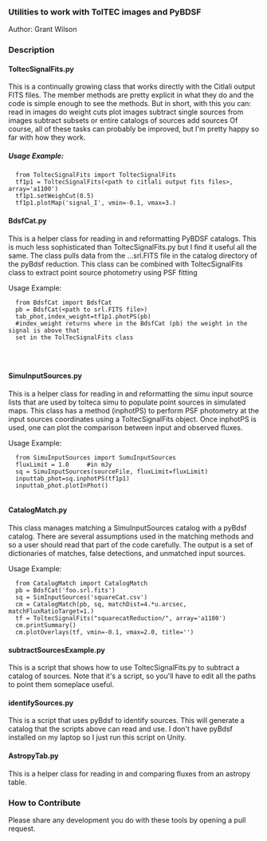 ### Utilities to work with TolTEC images and PyBDSF

Author: Grant Wilson

### Description

#### ToltecSignalFits.py

This is a continually growing class that works directly with the Citlali output
FITS files.  The member methods are pretty explicit in what they do and the
code is simple enough to see the methods.  But in short, with this you can:
read in images do weight cuts plot images subtract single sources from images
subtract subsets or entire catalogs of sources add sources Of course, all of
these tasks can probably be improved, but I'm pretty happy so far with how they
work.

##### Usage Example: 
```
  from ToltecSignalFits import ToltecSignalFits
  tf1p1 = ToltecSignalFits(<path to citlali output fits files>, array='a1100')
  tf1p1.setWeighCut(0.5)
  tf1p1.plotMap('signal_I', vmin=-0.1, vmax=3.)
```
  
#### BdsfCat.py

This is a helper class for reading in and reformatting PyBDSF catalogs.  This
is much less sophisticated than ToltecSignalFits.py but I find it useful all
the same.  The class pulls data from the ...srl.FITS file in the catalog directory
of the pyBdsf reduction. This class can be combined with ToltecSignalFits class to extract 
point source photometry using PSF fitting
 
Usage Example:
```
  from BdsfCat import BdsfCat
  pb = BdsfCat(<path to srl.FITS file>)
  tab_phot,index_weight=tf1p1.photPS(pb)
  #index_weight returns where in the BdsfCat (pb) the weight in the signal is above that 
  set in the TolTecSignalFits class
  
  
  
```

#### SimuInputSources.py

This is a helper class for reading in and reformatting the simu input source lists
that are used by tolteca simu to populate point sources in simulated maps.
This class has a method (inphotPS) to perform PSF photometry at the input sources 
coordinates using a ToltecSignalFits object. Once inphotPS is used, one can 
plot the comparison between input and observed fluxes.

Usage Example:
```
  from SimuInputSources import SumuInputSources
  fluxLimit = 1.0     #in mJy
  sq = SimuInputSources(sourceFile, fluxLimit=fluxLimit)
  inputtab_phot=sq.inphotPS(tf1p1)
  inputtab_phot.plotInPhot()
  
```





#### CatalogMatch.py

This class manages matching a SimuInputSources catalog with a pyBdsf catalog.
There are several assumptions used in the matching methods and so a user should
read that part of the code carefully.  The output is a set of dictionaries of 
matches, false detections, and unmatched input sources.

Usage Example:
```
  from CatalogMatch import CatalogMatch
  pb = BdsfCat('foo.srl.fits')
  sq = SimInputSources('squareCat.csv')
  cm = CatalogMatch(pb, sq, matchDist=4.*u.arcsec, matchFluxRatioTarget=1.)
  tf = ToltecSignalFits("squarecatReduction/", array='a1100')
  cm.printSummary()
  cm.plotOverlays(tf, vmin=-0.1, vmax=2.0, title='')
```

#### subtractSourcesExample.py

This is a script that shows how to use ToltecSignalFits.py to subtract a
catalog of sources.  Note that it's a script, so you'll have to edit all the
paths to point them someplace useful.

#### identifySources.py

This is a script that uses pyBdsf to identify sources. This will generate a
catalog that the scripts above can read and use.  I don't have pyBdsf installed
on my laptop so I just run this script on Unity.

#### AstropyTab.py

This is a helper class for reading in and comparing fluxes from 
an astropy table.



### How to Contribute

Please share any development you do with these tools by opening a pull request.
